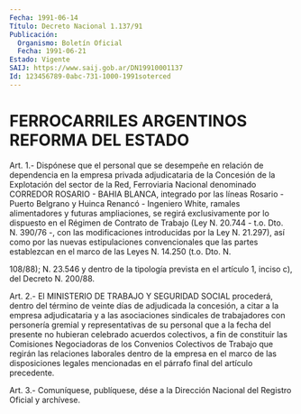 ```yaml
---
Fecha: 1991-06-14
Título: Decreto Nacional 1.137/91
Publicación:
  Organismo: Boletín Oficial
  Fecha: 1991-06-21
Estado: Vigente
SAIJ: https://www.saij.gob.ar/DN19910001137
Id: 123456789-0abc-731-1000-1991soterced
---
```

# FERROCARRILES ARGENTINOS REFORMA DEL ESTADO

<a id="1"></a>
Art. 1.- Dispónese que el personal que se desempeñe en relación de dependencia  en la empresa privada adjudicataria de la Concesión de la Explotación  del  sector  de  la  Red,  Ferroviaria  Nacional denominado  CORREDOR  ROSARIO  -  BAHIA  BLANCA,  integrado por las líneas  Rosario  -  Puerto  Belgrano  y Huinca Renancó -  Ingeniero White,  ramales  alimentadores y futuras  ampliaciones,  se  regirá exclusivamente por  lo  dispuesto  en  el  Régimen  de  Contrato de Trabajo (Ley N. 20.744 - t.o. Dto. N. 390/76 -, con las modificaciones  introducidas  por  la Ley N. 21.297), así como  por las nuevas estipulaciones convencionales que las partes establezcan  en  el marco de las Leyes  N.  14.250  (t.o.  Dto.  N.

108/88);  N. 23.546  y  dentro  de  la  tipología  prevista  en  el artículo 1, inciso c), del Decreto N. 200/88.

<a id="2"></a>
Art. 2.- El MINISTERIO DE TRABAJO Y SEGURIDAD SOCIAL procederá, dentro  del  término  de  veinte días de adjudicada la concesión, a citar a la empresa adjudicataria  y  a  las asociaciones sindicales de  trabajadores  con personería gremial y  representativas  de  su personal  que  a  la  fecha  del  presente  no  hubieran  celebrado acuerdos colectivos, a fin de constituir las Comisiones Negociadoras de los Convenios  Colectivos  de  Trabajo  que regirán las  relaciones laborales dentro de la empresa en el marco  de  las disposiciones  legales mencionadas en el párrafo final del artículo precedente.

<a id="3"></a>
Art. 3.- Comuníquese, publíquese, dése a la Dirección Nacional del Registro Oficial y archívese.